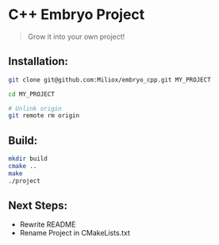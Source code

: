 # C++ Embryo Project
> Grow it into your own project!

## Installation:
```bash
git clone git@github.com:Miliox/embryo_cpp.git MY_PROJECT

cd MY_PROJECT

# Unlink origin
git remote rm origin
```

## Build:
```bash
mkdir build
cmake ..
make
./project
```

## Next Steps:
* Rewrite README
* Rename Project in CMakeLists.txt
